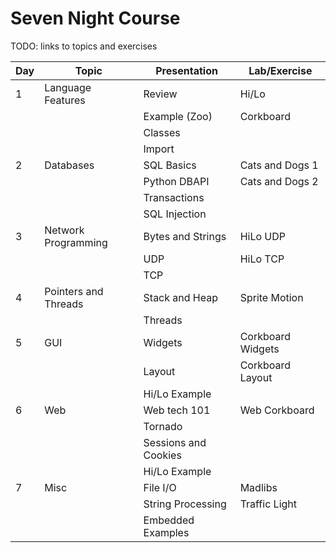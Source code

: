 # Seven Night Course

TODO: links to topics and exercises

| Day   | Topic                | Presentation         | Lab/Exercise      |
| ----- | -----                | -------              | -----             |
| 1     | Language Features    | Review               | Hi/Lo             |
|       |                      | Example (Zoo)        | Corkboard         |
|       |                      | Classes              |                   |
|       |                      | Import               |                   |
| 2     | Databases            | SQL Basics           | Cats and Dogs 1   |
|       |                      | Python DBAPI         | Cats and Dogs 2   |
|       |                      | Transactions         |                   |
|       |                      | SQL Injection        |                   |
| 3     | Network Programming  | Bytes and Strings    | HiLo UDP          |
|       |                      | UDP                  | HiLo TCP          |
|       |                      | TCP                  |                   |
| 4     | Pointers and Threads | Stack and Heap       | Sprite Motion     |
|       |                      | Threads              |                   |
| 5     | GUI                  | Widgets              | Corkboard Widgets |
|       |                      | Layout               | Corkboard Layout  |
|       |                      | Hi/Lo Example        |                   |
| 6     | Web                  | Web tech 101         | Web Corkboard     |
|       |                      | Tornado              |                   |
|       |                      | Sessions and Cookies |                   |
|       |                      | Hi/Lo Example        |                   |
| 7     | Misc                 | File I/O             | Madlibs           |
|       |                      | String Processing    | Traffic Light     |
|       |                      | Embedded Examples    |                   |